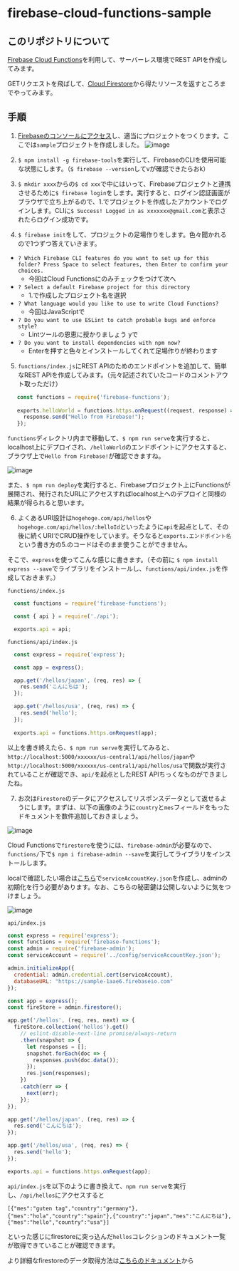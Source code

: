 # firebase-cloud-functions-sample

## このリポジトリについて
[Firebase Cloud Functions](https://firebase.google.com/docs/functions/?hl=ja)を利用して、サーバーレス環境でREST APIを作成してみます。

GETリクエストを飛ばして、[Cloud Firestore](https://firebase.google.com/docs/firestore?hl=ja)から得たリソースを返すところまでやってみます。

## 手順

1. [Firebaseのコンソールにアクセス](https://console.firebase.google.com/u/0/?hl=ja)し、適当にプロジェクトをつくります。ここでは`sample`プロジェクトを作成しました。
![image](https://user-images.githubusercontent.com/28256336/60176378-0e3a8580-9851-11e9-9bac-19098f7971b4.png)

2. `$ npm install -g firebase-tools`を実行して、FirebaseのCLIを使用可能な状態にします。（`$ firebase --version`してvが確認できたらおk）

3. `$ mkdir xxxx`からの`$ cd xxx`で中にはいって、Firebaseプロジェクトと連携させるために`$ firebase login`をします。実行すると、ログイン認証画面がブラウザで立ち上がるので、1.でプロジェクトを作成したアカウントでログインします。CLIに`$ Success! Logged in as xxxxxxx@gmail.com`と表示されたらログイン成功です。

4. `$ firebase init`をして、プロジェクトの足場作りをします。色々聞かれるので1つずつ答えていきます。
  - `? Which Firebase CLI features do you want to set up for this folder? Press Space to select features, then Enter to confirm your choices.`
    - 今回はCloud Functionsにのみチェックをつけて次へ
  - `? Select a default Firebase project for this directory`
    - 1.で作成したプロジェクト名を選択
  - `? What language would you like to use to write Cloud Functions?`
    - 今回はJavaScriptで
  - `? Do you want to use ESLint to catch probable bugs and enforce style?`
    - Lintツールの恩恵に授かりましょう yで
  - `? Do you want to install dependencies with npm now?`
    - Enterを押すと色々とインストールしてくれて足場作りが終わります
  
5. `functions/index.js`にREST APIのためのエンドポイントを追加して、簡単なREST APIを作成してみます。（元々記述されていたコードのコメントアウト取っただけ）
  ```javascript
     const functions = require('firebase-functions');
     
     exports.helloWorld = functions.https.onRequest((request, response) => {
       response.send("Hello from Firebase!");
     });
  ```
  
  `functions`ディレクトリ内まで移動して、`$ npm run serve`を実行すると、localhost上にデプロイされ、`/helloWorld`のエンドポイントにアクセスすると、ブラウザ上で`Hello from Firebase!`が確認できますね。

   ![image](https://user-images.githubusercontent.com/28256336/60177714-8e161f00-9854-11e9-8f21-6a69cf216b5f.png)
   
   また、`$ npm run deploy`を実行すると、Firebaseプロジェクト上にFunctionsが展開され、発行されたURLにアクセスすればlocalhost上へのデプロイと同様の結果が得られると思います。

6. よくあるURI設計は`hogehoge.com/api/hellos`や`hogehoge.com/api/hellos/:helloId`といったように`api`を起点として、その後に続くURIでCRUD操作をしています。そうなると`exports.エンドポイント名`という書き方の5.のコードはそのまま使うことができません。

そこで、`express`を使ってこんな感じに書きます。（その前に `$ npm install express --save`でライブラリをインストールし、`functions/api/index.js`を作成しておきます。）

`functions/index.js`
```javascript
  const functions = require('firebase-functions');

  const { api } = require('./api');

  exports.api = api;
```

`functions/api/index.js`
``` javascript
  const express = require('express');

  const app = express();

  app.get('/hellos/japan', (req, res) => {
    res.send('こんにちは');
  });

  app.get('/hellos/usa', (req, res) => {
    res.send('hello');
  });
  
  exports.api = functions.https.onRequest(app);
```

以上を書き終えたら、`$ npm run serve`を実行してみると、`http://localhost:5000/xxxxxx/us-central1/api/hellos/japan`や`http://localhost:5000/xxxxxx/us-central1/api/hellos/usa`で関数が実行されていることが確認でき、`api/`を起点としたREST APIちっくなものができましたね。

7. お次は`Firestore`のデータにアクセスしてリスポンスデータとして返せるようにします。まずは、以下の画像のように`country`と`mes`フィールドをもったドキュメントを数件追加しておきましょう。

![image](https://user-images.githubusercontent.com/28256336/60379864-db250b80-9a75-11e9-969e-5a4ab87997f7.png)

Cloud Functionsで`firestore`を使うには、`firebase-admin`が必要なので、`functions/`下で`$ npm i firebase-admin --save`を実行してライブラリをインストールします。

localで確認したい場合は[こちら](https://console.firebase.google.com/u/0/project/_/settings/serviceaccounts/adminsdk?hl=ja)で`serviceAccountKey.json`を作成し、adminの初期化を行う必要があります。なお、こちらの秘密鍵は公開しないように気をつけましょう。

![image](https://user-images.githubusercontent.com/28256336/60381044-825f6e00-9a89-11e9-8c6b-4b08b5dae74b.png)

`api/index.js`
``` javascript
const express = require('express');
const functions = require('firebase-functions');
const admin = require('firebase-admin');
const serviceAccount = require('../config/serviceAccountKey.json');

admin.initializeApp({
  credential: admin.credential.cert(serviceAccount),
  databaseURL: "https://sample-1aae6.firebaseio.com"
});

const app = express();
const fireStore = admin.firestore();

app.get('/hellos', (req, res, next) => {
  fireStore.collection('hellos').get()
    // eslint-disable-next-line promise/always-return
    .then(snapshot => {
      let responses = [];
      snapshot.forEach(doc => {
        responses.push(doc.data());
      });
      res.json(responses);
    })
    .catch(err => {
      next(err);
    });
});

app.get('/hellos/japan', (req, res) => {
  res.send('こんにちは');
});

app.get('/hellos/usa', (req, res) => {
  res.send('hello');
});

exports.api = functions.https.onRequest(app);
```

`api/index.js`を以下のように書き換えて、`npm run serve`を実行し、`/api/hellos`にアクセスすると

```
[{"mes":"guten tag","country":"germany"},{"mes":"hola","country":"spain"},{"country":"japan","mes":"こんにちは"},{"mes":"hello","country":"usa"}]
```
といった感じにfirestoreに突っ込んだ`hellos`コレクションのドキュメント一覧が取得できていることが確認できます。

より詳細なfirestoreのデータ取得方法は[こちらのドキュメント](https://firebase.google.com/docs/firestore/query-data/get-data?hl=ja#get_all_documents_in_a_collection)から

